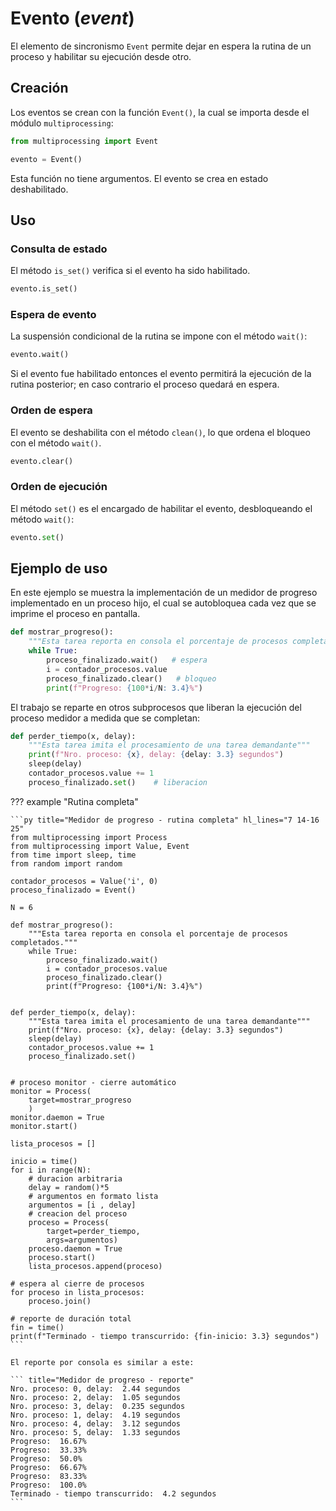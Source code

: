 
# Evento (*event*)

El elemento de sincronismo `Event` permite
dejar en espera la rutina de un proceso
y habilitar su ejecución desde otro.

## Creación

Los eventos se crean con la función `Event()`,
la cual se importa desde el módulo `multiprocessing`:

```py title="Eventos - creación"
from multiprocessing import Event

evento = Event()
```
Esta función no tiene argumentos.
El evento se crea en estado deshabilitado.

## Uso


### Consulta de estado

El método `is_set()` verifica si el evento ha sido habilitado. 

```py title="Eventos - consulta"
evento.is_set()
```

### Espera de evento

La suspensión condicional de la rutina
se impone con el método `wait()`:

```py title="Eventos - espera"
evento.wait()
```

Si el evento fue habilitado 
entonces el evento permitirá la ejecución
de la rutina posterior;
en caso contrario el proceso quedará en espera.


### Orden de espera

El evento se deshabilita con el método `clean()`,
lo que ordena el bloqueo con el método `wait()`.

```py title="Eventos - borrado"
evento.clear()
```

### Orden de ejecución

El método `set()` es el encargado de habilitar el evento,
desbloqueando el método `wait()`:

```py title="Eventos - seteo"
evento.set()
```

## Ejemplo de uso

En este ejemplo se muestra la implementación de un medidor de progreso
implementado en un proceso hijo,
el cual se autobloquea cada vez que se imprime el proceso en pantalla.

```py title="Medidor de progreso - proceso indicador"
def mostrar_progreso():
    """Esta tarea reporta en consola el porcentaje de procesos completados."""
    while True:
        proceso_finalizado.wait()   # espera
        i = contador_procesos.value
        proceso_finalizado.clear()   # bloqueo
        print(f"Progreso: {100*i/N: 3.4}%")
```

El trabajo se reparte en otros subprocesos 
que liberan la ejecución del proceso medidor
a medida que se completan:


```py title="Medidor de progreso - procesos de carga"
def perder_tiempo(x, delay):
    """Esta tarea imita el procesamiento de una tarea demandante"""
    print(f"Nro. proceso: {x}, delay: {delay: 3.3} segundos")
    sleep(delay)
    contador_procesos.value += 1
    proceso_finalizado.set()    # liberacion
```

??? example "Rutina completa"

    ```py title="Medidor de progreso - rutina completa" hl_lines="7 14-16 25"
    from multiprocessing import Process
    from multiprocessing import Value, Event
    from time import sleep, time
    from random import random

    contador_procesos = Value('i', 0)
    proceso_finalizado = Event()

    N = 6

    def mostrar_progreso():
        """Esta tarea reporta en consola el porcentaje de procesos completados."""
        while True:
            proceso_finalizado.wait()
            i = contador_procesos.value
            proceso_finalizado.clear()
            print(f"Progreso: {100*i/N: 3.4}%")


    def perder_tiempo(x, delay):
        """Esta tarea imita el procesamiento de una tarea demandante"""
        print(f"Nro. proceso: {x}, delay: {delay: 3.3} segundos")
        sleep(delay)
        contador_procesos.value += 1
        proceso_finalizado.set()


    # proceso monitor - cierre automático
    monitor = Process(
        target=mostrar_progreso
        )
    monitor.daemon = True
    monitor.start()

    lista_procesos = []

    inicio = time()
    for i in range(N):
        # duracion arbitraria
        delay = random()*5
        # argumentos en formato lista
        argumentos = [i , delay]
        # creacion del proceso
        proceso = Process(
            target=perder_tiempo,
            args=argumentos)
        proceso.daemon = True
        proceso.start()
        lista_procesos.append(proceso)

    # espera al cierre de procesos
    for proceso in lista_procesos:
        proceso.join()

    # reporte de duración total
    fin = time()
    print(f"Terminado - tiempo transcurrido: {fin-inicio: 3.3} segundos")
    ```

    El reporte por consola es similar a este:

    ``` title="Medidor de progreso - reporte"
    Nro. proceso: 0, delay:  2.44 segundos
    Nro. proceso: 2, delay:  1.05 segundos
    Nro. proceso: 3, delay:  0.235 segundos
    Nro. proceso: 1, delay:  4.19 segundos
    Nro. proceso: 4, delay:  3.12 segundos
    Nro. proceso: 5, delay:  1.33 segundos
    Progreso:  16.67%
    Progreso:  33.33%
    Progreso:  50.0%
    Progreso:  66.67%
    Progreso:  83.33%
    Progreso:  100.0%
    Terminado - tiempo transcurrido:  4.2 segundos
    ```

